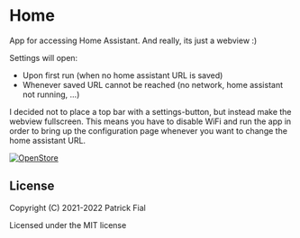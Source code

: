 # Home

App for accessing Home Assistant. And really, its just a webview :)

Settings will open:
- Upon first run (when no home assistant URL is saved)
- Whenever saved URL cannot be reached (no network, home assistant not running, ...)

I decided not to place a top bar with a settings-button, but instead make the webview fullscreen. This means you have to disable WiFi and run the app in order to bring up the configuration page whenever you want to change the home assistant URL.

[![OpenStore](https://open-store.io/badges/en_US.png)](https://open-store.io/app/home.s710)

## License

Copyright (C) 2021-2022 Patrick Fial

Licensed under the MIT license
